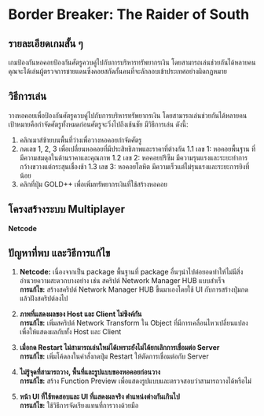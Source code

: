 # Border Breaker: The Raider of South

## รายละเอียดเกมสั้น ๆ
เกมป้องกันหอคอยป้องกันศัตรูควบคู่ไปกับการบริหารทรัพยากรเงิน โดยสามารถเล่นช่วยกันได้หลายคนคุณจะได้เล่นผู้ตรวจการชายแดนซึ่งคอยสกัดกั้นคนที่จะลักลอบเข้าประเทศอย่างผิดกฏหมาย

## วิธีการเล่น
วางหอคอยเพื่อป้องกันศัตรูควบคู่ไปกับการบริหารทรัพยากรเงิน โดยสามารถเล่นช่วยกันได้หลายคน เป้าหมายคือกำจัดศัตรูทั้งหมดก่อนศัตรูจะวิ่งไปถึงเช้นชัย มีวิธีการเล่น ดังนี้:

1. คลิกเมาส์ซ้ายบนพื้นที่ว่างเพื่อวางหอคอยกำจัดศัตรู
2. กดเลข 1, 2, 3 เพื่อเปลี่ยนหอคอยที่มีประสิทธิภาพและราคาที่ต่างกัน
    1.1 เลข 1: หอคอยพื้นฐาน ที่มีความสมดุลในด้านราคาและคุณภาพ
    1.2 เลข 2: หอคอยปริซึม มีความรุนแรงและระยะทำการกว้างขวางแต่กระสุนเชื่องช้า
    1.3 เลข 3: หอคอยโลหิต มีความเร็วแต่ไม่รุนแรงและระยะการยิงที่น้อย
3. คลิกที่ปุ่ม GOLD++ เพื่อเพิ่มทรัพยากรเงินที่ใช้สร้างหอคอย

## โครงสร้างระบบ Multiplayer

**Netcode**

## ปัญหาที่พบ และวิธีการแก้ไข

1. **Netcode:** เนื่องจากเป็น package พื้นฐานที่ package อื่นๆนำไปต่อยอดทำให้ไม่มีสิ่งอำนวยความสะดวกบางอย่าง เช่น สคริปต์ Network Manager HUB แบบสำเร็จ  
   **การแก้ไข:** สร้างสคริปต์ Network Manager HUB ขึ้นมาเองโดยใช้ UI กับการสร้างปุ่มกดแล้วฝังสคริปต์ลงไป

2. **ภาพที่แสดงผลของ Host และ Client ไม่ซิงค์กัน**  
   **การแก้ไข:** เพิ่มสคริปต์ Network Transform ใน Object ที่มีการเคลื่อนไหวเปลี่ยนแปลงเพื่อให้แสดงผลกับทั้ง Host และ Client

3. **เมื่อกด Restart ไม่สามารถเล่นใหม่ได้เพราะยังไม่ได้ยกเลิกการเชื่อมต่อ Server**  
   **การแก้ไข:** เพิ่มโค้ดลงในคำสั่งกดปุ่ม Restart ให้ตัดการเชื่อมต่อกับ Server

4. **ไม่รู้จุดที่สามารถวาง, พื้นที่และรูปแบบของหอคอยก่อนวาง**  
   **การแก้ไข:** สร้าง Function Preview เพื่อแสดงรูปแบบและตรวจสอบว่าสามารถวางได้หรือไม่

5. **หน้า UI ที่ใช้ทดสอบและ UI ที่แสดงผลจริง ตำแหน่งต่างกันเกินไป**  
   **การแก้ไข:** ใช้วิธีการจัดเรียงแทนที่การวางด้วยมือ
